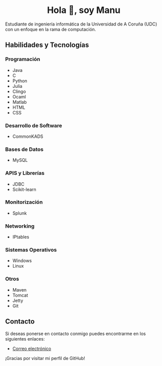 <h1 align="center">Hola 👋, soy Manu</h1>

Estudiante de ingeniería informática de la Universidad de A Coruña (UDC) con un enfoque en la rama de computación.

## Habilidades y Tecnologías

### Programación
- Java
- C
- Python
- Julia
- Clingo
- Ocaml
- Matlab
- HTML
- CSS

### Desarrollo de Software
- CommonKADS

### Bases de Datos
- MySQL

### APIS y Librerías
- JDBC
- Scikit-learn

### Monitorización
- Splunk

### Networking
- IPtables

### Sistemas Operativos
- Windows
- Linux

### Otros
- Maven
- Tomcat
- Jetty
- Git

## Contacto

Si deseas ponerse en contacto conmigo puedes encontrarme en los siguientes enlaces:

- [Correo electrónico](manuel.amestoy@udc.es)

¡Gracias por visitar mi perfil de GitHub!
